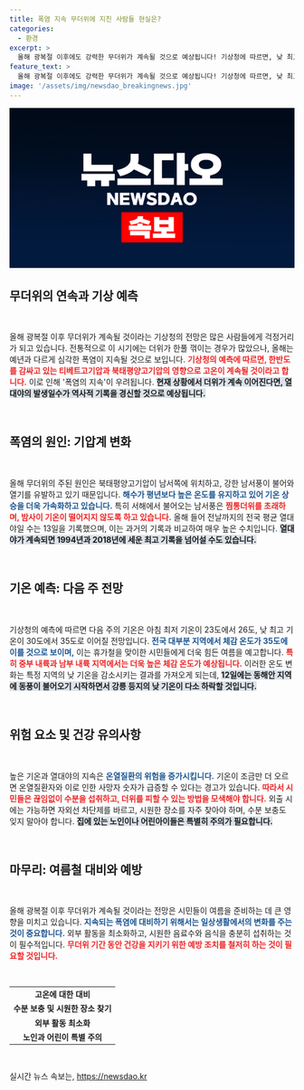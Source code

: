 ```yaml
---
title: 폭염 지속 무더위에 지친 사람들 현실은?
categories:
  - 환경
excerpt: >
  올해 광복절 이후에도 강력한 무더위가 계속될 것으로 예상됩니다! 기상청에 따르면, 낮 최고기온이 30~35도에 달하고, 열대야도 지속될 예정이다. 열사병에 주의하세요!
feature_text: >
  올해 광복절 이후에도 강력한 무더위가 계속될 것으로 예상됩니다! 기상청에 따르면, 낮 최고기온이 30~35도에 달하고, 열대야도 지속될 예정이다. 열사병에 주의하세요!
image: '/assets/img/newsdao_breakingnews.jpg'
---
```


<p><img src="/assets/img/newsdao_breakingnews.jpg" alt="pcversion 속보" /></p>

<h2 data-ke-size="size26">무더위의 연속과 기상 예측</h2>

<p data-ke-size="size16">&nbsp;</p>

<p>올해 광복절 이후 무더위가 계속될 것이라는 기상청의 전망은 많은 사람들에게 걱정거리가 되고 있습니다. 전통적으로 이 시기에는 더위가 한풀 꺾이는 경우가 많았으나, 올해는 예년과 다르게 심각한 폭염이 지속될 것으로 보입니다. <b><span style="color: #ee2323;">기상청의 예측에 따르면, 한반도를 감싸고 있는 티베트고기압과 북태평양고기압의 영향으로 고온이 계속될 것이라고 합니다.</span></b> 이로 인해 '폭염의 지속'이 우려됩니다. <b><span style="background-color: #21538527;">현재 상황에서 더위가 계속 이어진다면, 열대야의 발생일수가 역사적 기록을 경신할 것으로 예상됩니다.</span></b> </p>

<p data-ke-size="size16">&nbsp;</p>

<h2 data-ke-size="size26">폭염의 원인: 기압계 변화</h2>

<p data-ke-size="size16">&nbsp;</p>

<p>올해 무더위의 주된 원인은 북태평양고기압이 남서쪽에 위치하고, 강한 남서풍이 불어와 열기를 유발하고 있기 때문입니다. <b><span style="color: #1a5490;">해수가 평년보다 높은 온도를 유지하고 있어 기온 상승을 더욱 가속화하고 있습니다.</span></b> 특히 서해에서 불어오는 남서풍은 <b><span style="color: #ee2323;">찜통더위를 초래하며, 밤사이 기온이 떨어지지 않도록 하고 있습니다.</span></b> 올해 들어 전날까지의 전국 평균 열대야일 수는 13일을 기록했으며, 이는 과거의 기록과 비교하여 매우 높은 수치입니다. <b><span style="background-color: #21538527;">열대야가 계속되면 1994년과 2018년에 세운 최고 기록을 넘어설 수도 있습니다.</span></b></p>

<p data-ke-size="size16">&nbsp;</p>

<h2 data-ke-size="size26">기온 예측: 다음 주 전망</h2>

<p data-ke-size="size16">&nbsp;</p>

<p>기상청의 예측에 따르면 다음 주의 기온은 아침 최저 기온이 23도에서 26도, 낮 최고 기온이 30도에서 35도로 이어질 전망입니다. <b><span style="color: #1a5490;">전국 대부분 지역에서 체감 온도가 35도에 이를 것으로 보이며,</span></b> 이는 휴가철을 맞이한 시민들에게 더욱 힘든 여름을 예고합니다. <b><span style="color: #ee2323;">특히 중부 내륙과 남부 내륙 지역에서는 더욱 높은 체감 온도가 예상됩니다.</span></b> 이러한 온도 변화는 특정 지역의 낮 기온을 감소시키는 결과를 가져오게 되는데, <b><span style="background-color: #21538527;">12일에는 동해안 지역에 동풍이 불어오기 시작하면서 강릉 등지의 낮 기온이 다소 하락할 것입니다.</span></b></p>

<p data-ke-size="size16">&nbsp;</p>

<h2 data-ke-size="size26">위험 요소 및 건강 유의사항</h2>

<p data-ke-size="size16">&nbsp;</p>

<p>높은 기온과 열대야의 지속은 <b><span style="color: #1a5490;">온열질환의 위험을 증가시킵니다.</span></b> 기온이 조금만 더 오르면 온열질환자와 이로 인한 사망자 숫자가 급증할 수 있다는 경고가 있습니다. <b><span style="color: #ee2323;">따라서 시민들은 끊임없이 수분을 섭취하고, 더위를 피할 수 있는 방법을 모색해야 합니다.</span></b> 외출 시에는 가능하면 자외선 차단제를 바르고, 시원한 장소를 자주 찾아야 하며, 수분 보충도 잊지 말아야 합니다. <b><span style="background-color: #21538527;">집에 있는 노인이나 어린아이들은 특별히 주의가 필요합니다.</span></b></p>

<p data-ke-size="size16">&nbsp;</p>

<h2 data-ke-size="size26">마무리: 여름철 대비와 예방</h2>

<p data-ke-size="size16">&nbsp;</p>

<p>올해 광복절 이후 무더위가 계속될 것이라는 전망은 시민들이 여름을 준비하는 데 큰 영향을 미치고 있습니다. <b><span style="color: #1a5490;">지속되는 폭염에 대비하기 위해서는 일상생활에서의 변화를 주는 것이 중요합니다.</span></b> 외부 활동을 최소화하고, 시원한 음료수와 음식을 충분히 섭취하는 것이 필수적입니다. <b><span style="color: #ee2323;">무더위 기간 동안 건강을 지키기 위한 예방 조치를 철저히 하는 것이 필요할 것입니다.</span></b> </p>

<p data-ke-size="size16">&nbsp;</p> 

<table style="width: 100%; border-collapse: collapse;">
    <tr>
        <td style="text-align: center; height: 17px;"><b>고온에 대한 대비</b></td>
    </tr>
    <tr>
        <td style="text-align: center; height: 17px;"><b>수분 보충 및 시원한 장소 찾기</b></td>
    </tr>
    <tr>
        <td style="text-align: center; height: 17px;"><b>외부 활동 최소화</b></td>
    </tr>
    <tr>
        <td style="text-align: center; height: 17px;"><b>노인과 어린이 특별 주의</b></td>
    </tr>
</table>

<p data-ke-size="size16">&nbsp;</p>
실시간 뉴스 속보는, <a href="https://newsdao.kr" rel="dofollow">https://newsdao.kr</a>


